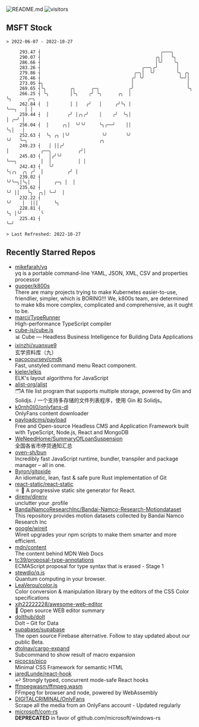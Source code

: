 ![README.md](https://github.com/Gerhut/Gerhut/workflows/README.md/badge.svg)
![visitors](https://visitors.vercel.app/Gerhut/Gerhut?token=8cf69d1f6813d272ef062726b6070c9be4ff72038cfe5a7ded7384a8da65d866)

## MSFT Stock

```
> 2022-06-07 - 2022-10-27

     293.47 ┤                                             ╭───╮                                                  
     290.07 ┤                                           ╭╮│   ╰╮                                                 
     286.66 ┤                                           │╰╯    ╰╮                                                
     283.26 ┤                                      ╭──╮╭╯       │                                                
     279.86 ┤                                   ╭─╮│  ╰╯        ╰╮ ╭╮                                            
     276.46 ┤                                  ╭╯ ╰╯             ╰─╯│                                            
     273.05 ┼╮                                 │                    │                                            
     269.65 ┤╰╮         ╭╮      ╭─╮           ╭╯                    ╰╮                                           
     266.25 ┤ ╰╮        │╰╮    ╭╯ ╰╮      ╭╮  │                      ╰╮      ╭─╮                                 
     262.84 ┤  │        │ │   ╭╯   │     ╭╯╰╮ │                       ╰──╮   │ │                                 
     259.44 ┤  │       ╭╯ │╭╮╭╯    │    ╭╯  ╰╮│                          │ ╭─╯ │                                 
     256.04 ┤  │     ╭╮│  ╰╯╰╯     ╰╮╭──╯    ││                          ╰╮│   │                                 
     252.63 ┤  ╰╮ ╭╮ │╰╯            ╰╯       ╰╯                           ╰╯   ╰─╮                           ╭╮  
     249.23 ┤   │ ││╭╯                                                           │            ╭──╮          ╭╯│  
     245.83 ┤   │╭╯╰╯                                                            ╰──╮         │  │          │ │  
     242.43 ┤   ╰╯                                                                  ╰╮╭╮  ╭╮ ╭╯  │         ╭╯ │  
     239.02 ┤                                                                        ╰╯╰─╮│╰╮│   │     ╭─╮ │  │  
     235.62 ┤                                                                            ╰╯ ││   ╰╮  ╭╮│ ╰─╯  │  
     232.22 ┤                                                                               ╰╯    │  │││      ╰╮ 
     228.81 ┤                                                                                     ╰╮ │╰╯       ╰ 
     225.41 ┤                                                                                      ╰─╯           

> Last Refreshed: 2022-10-27
```

## Recently Starred Repos

- [mikefarah/yq](https://github.com/mikefarah/yq)  
  yq is a portable command-line YAML, JSON, XML, CSV and properties processor
- [guoger/k800s](https://github.com/guoger/k800s)  
  There are many projects trying to make Kubernetes easier-to-use, friendlier, simpler, which is BORING!!! We, k800s team, are determined to make k8s more complex, complicated and comprehensive, as it ought to be.
- [marcj/TypeRunner](https://github.com/marcj/TypeRunner)  
  High-performance TypeScript compiler
- [cube-js/cube.js](https://github.com/cube-js/cube.js)  
  📊  Cube — Headless Business Intelligence for Building Data Applications
- [ixinzhi/xuanxue9](https://github.com/ixinzhi/xuanxue9)  
  玄学资料库（九）
- [pacocoursey/cmdk](https://github.com/pacocoursey/cmdk)  
  Fast, unstyled command menu React component.
- [kieler/elkjs](https://github.com/kieler/elkjs)  
  ELK's layout algorithms for JavaScript
- [alist-org/alist](https://github.com/alist-org/alist)  
  🗂️A file list program that supports multiple storage, powered by Gin and Solidjs. / 一个支持多存储的文件列表程序，使用 Gin 和 Solidjs。
- [k0rnh0li0/onlyfans-dl](https://github.com/k0rnh0li0/onlyfans-dl)  
  OnlyFans content downloader
- [payloadcms/payload](https://github.com/payloadcms/payload)  
  Free and Open-source Headless CMS and Application Framework built with TypeScript, Node.js, React and MongoDB
- [WeNeedHome/SummaryOfLoanSuspension](https://github.com/WeNeedHome/SummaryOfLoanSuspension)  
  全国各省市停贷通知汇总
- [oven-sh/bun](https://github.com/oven-sh/bun)  
  Incredibly fast JavaScript runtime, bundler, transpiler and package manager – all in one.
- [Byron/gitoxide](https://github.com/Byron/gitoxide)  
  An idiomatic, lean, fast & safe pure Rust implementation of Git
- [react-static/react-static](https://github.com/react-static/react-static)  
  ⚛️ 🚀 A progressive static site generator for React.
- [direnv/direnv](https://github.com/direnv/direnv)  
  unclutter your .profile
- [BandaiNamcoResearchInc/Bandai-Namco-Research-Motiondataset](https://github.com/BandaiNamcoResearchInc/Bandai-Namco-Research-Motiondataset)  
  This repository provides motion datasets collected by Bandai Namco Research Inc
- [google/wireit](https://github.com/google/wireit)  
  Wireit upgrades your npm scripts to make them smarter and more efficient.
- [mdn/content](https://github.com/mdn/content)  
  The content behind MDN Web Docs
- [tc39/proposal-type-annotations](https://github.com/tc39/proposal-type-annotations)  
  ECMAScript proposal for type syntax that is erased - Stage 1
- [stewdio/q.js](https://github.com/stewdio/q.js)  
  Quantum computing in your browser.
- [LeaVerou/color.js](https://github.com/LeaVerou/color.js)  
  Color conversion & manipulation library by the editors of the CSS Color specifications
- [xjh22222228/awesome-web-editor](https://github.com/xjh22222228/awesome-web-editor)  
  🔨  Open source WEB editor summary
- [dolthub/dolt](https://github.com/dolthub/dolt)  
  Dolt – Git for Data
- [supabase/supabase](https://github.com/supabase/supabase)  
  The open source Firebase alternative. Follow to stay updated about our public Beta.
- [dtolnay/cargo-expand](https://github.com/dtolnay/cargo-expand)  
  Subcommand to show result of macro expansion
- [picocss/pico](https://github.com/picocss/pico)  
  Minimal CSS Framework for semantic HTML
- [jaredLunde/react-hook](https://github.com/jaredLunde/react-hook)  
  ↩ Strongly typed, concurrent mode-safe React hooks
- [ffmpegwasm/ffmpeg.wasm](https://github.com/ffmpegwasm/ffmpeg.wasm)  
  FFmpeg for browser and node, powered by WebAssembly
- [DIGITALCRIMINAL/OnlyFans](https://github.com/DIGITALCRIMINAL/OnlyFans)  
  Scrape all the media from an OnlyFans account - Updated regularly
- [microsoft/com-rs](https://github.com/microsoft/com-rs)  
  **DEPRECATED** in favor of github.com/microsoft/windows-rs
